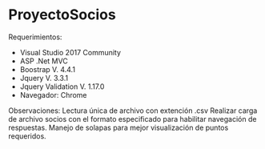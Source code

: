 # ProyectoSocios

Requerimientos: 
- Visual Studio 2017 Community
- ASP .Net MVC
- Boostrap V. 4.4.1
- Jquery V. 3.3.1
- Jquery Validation V. 1.17.0
- Navegador: Chrome

Observaciones: 
Lectura única de archivo con extención .csv
Realizar carga de archivo socios con el formato especificado para habilitar navegación de respuestas.
Manejo de solapas para mejor visualización de puntos requeridos.


